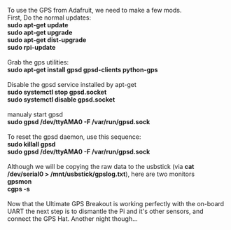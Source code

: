 To use the GPS from Adafruit, we need to make a few mods.<br>
First, Do the normal updates:<br>
<b>sudo apt-get update  </b> <br>
<b>sudo apt-get upgrade  </b> <br>
<b>sudo apt-get dist-upgrade  </b> <br>
<b>sudo rpi-update </b> <br>
<br>
Grab the gps utilities:<br>
<b>sudo apt-get install gpsd gpsd-clients python-gps</b><br>
<br>
Disable the gpsd service installed by apt-get<br>
<b>sudo systemctl stop gpsd.socket</b><br>
<b>sudo systemctl disable gpsd.socket</b><br>
<br>
manualy start gpsd<br>
<b>sudo gpsd /dev/ttyAMA0 -F /var/run/gpsd.sock</b><br>
<br>
To reset the gpsd daemon, use this sequence:<br>
<b>sudo killall gpsd</b><br>
<b>sudo gpsd /dev/ttyAMA0 -F /var/run/gpsd.sock</b><br>
<br>
Although we will be copying the raw data to the usbstick (via <b>cat /dev/serial0 > /mnt/usbstick/gpslog.txt</b>), here are two monitors<br>
<b>gpsmon</b><br>
<b>cgps -s</b><br>
<br>
Now that the Ultimate GPS Breakout is working perfectly with the on-board UART the next step is to dismantle the Pi and it's other sensors, and connect the GPS Hat. Another night though...<br>
<br>
